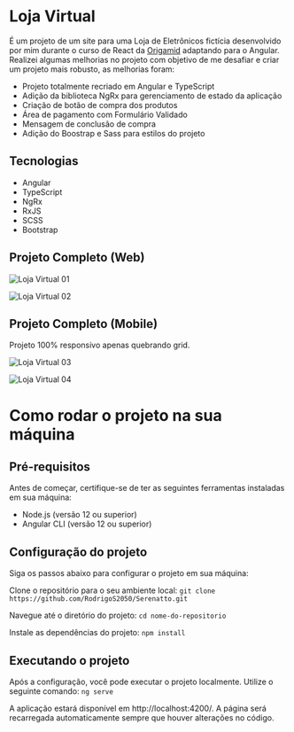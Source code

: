 # Loja Virtual

É um projeto de um site para uma Loja de Eletrônicos fictícia desenvolvido por mim durante o curso de React da [Origamid](https://www.origamid.com) adaptando para o Angular. Realizei algumas melhorias no projeto com objetivo de me desafiar e criar um projeto mais robusto, as melhorias foram: 

- Projeto totalmente recriado em Angular e TypeScript
- Adição da biblioteca NgRx para gerenciamento de estado da aplicação
- Criação de botão de compra dos produtos
- Área de pagamento com Formulário Validado
- Mensagem de conclusão de compra
- Adição do Boostrap e Sass para estilos do projeto

## Tecnologias

- Angular
- TypeScript
- NgRx
- RxJS
- SCSS
- Bootstrap

## Projeto Completo (Web)

![Loja Virtual 01](https://user-images.githubusercontent.com/97991094/186285320-5b465547-df5f-4177-9e03-889f62f23218.gif)

![Loja Virtual 02](https://user-images.githubusercontent.com/97991094/186285710-79a54f6d-77e5-437b-a6c7-5d4800412bee.gif)

## Projeto Completo (Mobile)

Projeto 100% responsivo apenas quebrando grid.

![Loja Virtual 03](https://user-images.githubusercontent.com/97991094/186286015-542fcc01-7ef0-4f07-85d0-86552030a502.gif)

![Loja Virtual 04](https://user-images.githubusercontent.com/97991094/186286039-e88d5568-6830-45c9-bf7a-e8082a8de823.gif)

# Como rodar o projeto na sua máquina

## Pré-requisitos
Antes de começar, certifique-se de ter as seguintes ferramentas instaladas em sua máquina:

- Node.js (versão 12 ou superior)
- Angular CLI (versão 12 ou superior)

## Configuração do projeto
Siga os passos abaixo para configurar o projeto em sua máquina:

Clone o repositório para o seu ambiente local:
`git clone https://github.com/RodrigoS2050/Serenatto.git`

Navegue até o diretório do projeto:
`cd nome-do-repositorio`

Instale as dependências do projeto:
`npm install`

## Executando o projeto
Após a configuração, você pode executar o projeto localmente. Utilize o seguinte comando:
`ng serve`

A aplicação estará disponível em http://localhost:4200/. A página será recarregada automaticamente sempre que houver alterações no código.
